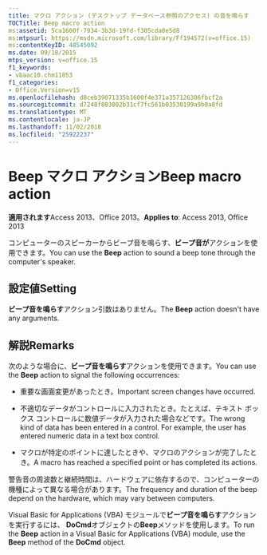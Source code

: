 ```yaml
---
title: マクロ アクション (デスクトップ データベース参照のアクセス) の音を鳴らす
TOCTitle: Beep macro action
ms:assetid: 5ca1600f-7934-3b3d-19fd-f305cda0e5d8
ms:mtpsurl: https://msdn.microsoft.com/library/Ff194572(v=office.15)
ms:contentKeyID: 48545092
ms.date: 09/18/2015
mtps_version: v=office.15
f1_keywords:
- vbaac10.chm11853
f1_categories:
- Office.Version=v15
ms.openlocfilehash: d8ceb39071335b1600f4e371a357126306fbcf2a
ms.sourcegitcommit: d7248f803002b31cf7fc561b03530199a9b0a8fd
ms.translationtype: MT
ms.contentlocale: ja-JP
ms.lasthandoff: 11/02/2018
ms.locfileid: "25922237"
---
```

# <a name="beep-macro-action"></a><span data-ttu-id="b9a52-102">Beep マクロ アクション</span><span class="sxs-lookup"><span data-stu-id="b9a52-102">Beep macro action</span></span>


<span data-ttu-id="b9a52-103">**適用されます**Access 2013、Office 2013。</span><span class="sxs-lookup"><span data-stu-id="b9a52-103">**Applies to**: Access 2013, Office 2013</span></span>

<span data-ttu-id="b9a52-104">コンピューターのスピーカーからビープ音を鳴らす、**ビープ音が**アクションを使用できます。</span><span class="sxs-lookup"><span data-stu-id="b9a52-104">You can use the **Beep** action to sound a beep tone through the computer's speaker.</span></span>

## <a name="setting"></a><span data-ttu-id="b9a52-105">設定値</span><span class="sxs-lookup"><span data-stu-id="b9a52-105">Setting</span></span>

<span data-ttu-id="b9a52-106">**ビープ音を鳴らす**アクション引数はありません。</span><span class="sxs-lookup"><span data-stu-id="b9a52-106">The **Beep** action doesn't have any arguments.</span></span>

## <a name="remarks"></a><span data-ttu-id="b9a52-107">解説</span><span class="sxs-lookup"><span data-stu-id="b9a52-107">Remarks</span></span>

<span data-ttu-id="b9a52-108">次のような場合に、**ビープ音を鳴らす**アクションを使用できます。</span><span class="sxs-lookup"><span data-stu-id="b9a52-108">You can use the **Beep** action to signal the following occurrences:</span></span>

  - <span data-ttu-id="b9a52-109">重要な画面変更があったとき。</span><span class="sxs-lookup"><span data-stu-id="b9a52-109">Important screen changes have occurred.</span></span>

  - <span data-ttu-id="b9a52-p101">不適切なデータがコントロールに入力されたとき。たとえば、テキスト ボックス コントロールに数値データが入力された場合などです。</span><span class="sxs-lookup"><span data-stu-id="b9a52-p101">The wrong kind of data has been entered in a control. For example, the user has entered numeric data in a text box control.</span></span>

  - <span data-ttu-id="b9a52-112">マクロが特定のポイントに達したときや、マクロのアクションが完了したとき。</span><span class="sxs-lookup"><span data-stu-id="b9a52-112">A macro has reached a specified point or has completed its actions.</span></span>

<span data-ttu-id="b9a52-113">警告音の周波数と継続時間は、ハードウェアに依存するので、コンピューターの機種によって異なる場合があります。</span><span class="sxs-lookup"><span data-stu-id="b9a52-113">The frequency and duration of the beep depend on the hardware, which may vary between computers.</span></span>

<span data-ttu-id="b9a52-114">Visual Basic for Applications (VBA) モジュールで**ビープ音を鳴らす**アクションを実行するには、 **DoCmd**オブジェクトの**Beep**メソッドを使用します。</span><span class="sxs-lookup"><span data-stu-id="b9a52-114">To run the **Beep** action in a Visual Basic for Applications (VBA) module, use the **Beep** method of the **DoCmd** object.</span></span>

